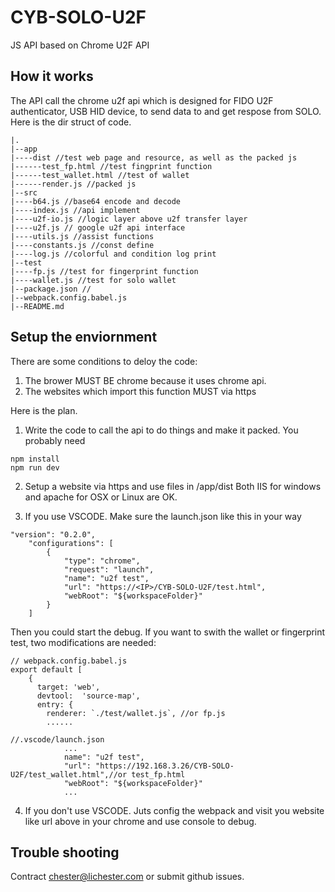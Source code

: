 # CYB-SOLO-U2F
JS API based on Chrome U2F API

## How it works
The API call the chrome u2f api which is designed for FIDO U2F authenticator, USB HID device, to send data to and get respose from SOLO. Here is the dir struct of code.
```
|.
|--app
|----dist //test web page and resource, as well as the packed js
|------test_fp.html //test fingprint function
|------test_wallet.html //test of wallet
|------render.js //packed js
|--src
|----b64.js //base64 encode and decode
|----index.js //api implement
|----u2f-io.js //logic layer above u2f transfer layer
|----u2f.js // google u2f api interface
|----utils.js //assist functions
|----constants.js //const define 
|----log.js //colorful and condition log print
|--test
|----fp.js //test for fingerprint function
|----wallet.js //test for solo wallet
|--package.json //
|--webpack.config.babel.js
|--README.md
```
## Setup the enviornment
There are some conditions to deloy the code:
1. The brower MUST BE chrome because it uses chrome api. 
2. The websites which import this function MUST via https

Here is the plan.
1. Write the code to call the api to do things and make it packed.
You probably need
```
npm install
npm run dev
```

2. Setup a website via https and use files in /app/dist Both IIS for windows and apache for OSX or Linux are OK.

3. If you use VSCODE. Make sure the launch.json like this in your way
```
"version": "0.2.0",
    "configurations": [
        {
            "type": "chrome",
            "request": "launch",
            "name": "u2f test",
            "url": "https://<IP>/CYB-SOLO-U2F/test.html",
            "webRoot": "${workspaceFolder}"
        }
    ]
```
Then you could start the debug. If you want to swith the wallet or fingerprint test, two modifications are needed:
```
// webpack.config.babel.js
export default [
    {
      target: 'web',
      devtool:  'source-map',
      entry: {
        renderer: `./test/wallet.js`, //or fp.js
        ......
```
```
//.vscode/launch.json
            ...
            name": "u2f test",
            "url": "https://192.168.3.26/CYB-SOLO-U2F/test_wallet.html",//or test_fp.html
            "webRoot": "${workspaceFolder}"
            ...
```


4. If you don't use VSCODE. Juts config the webpack and visit you website like url above in your chrome and use console to debug.


## Trouble shooting
Contract chester@lichester.com or submit github issues.